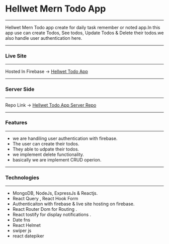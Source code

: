 # Hellwet Mern Todo App

------------


Hellwet Mern Todo app create for daily task remember or noted app.In this app use can create Todos, See todos, Update Todos & Delete their todos.we also handle user authentication here.

------------



### Live Site 

------------
Hosted In Firebase -> [Hellwet Todo App](https://hellwet-todo-app.web.app/ "Hellwet Todo App")

------------
### Server Side

------------
Repo Link -> [Hellwet Todo App Server Repo](https://github.com/bd-dev-ismail/hellwet-todo-app-server "Hellwet Todo App Server Repo")

------------


### Features

------------
- we are handiling user authentication with firebase.
- The user can create their todos.
- They able to udpate their todos.
- we implement delete functionality.
- basically we are implement CRUD operion.

------------

### Technologies

------------
- MongoDB,  NodeJs, ExpressJs & Reactjs.
- React Query , React Hook Form 
-  Authenticaiton with firebase & live site hosting on firebase.
- React Router Dom for Routing .
- React tostify for display notifications .
- Date fns
- React Helmet
- swiper js
- react datepiker